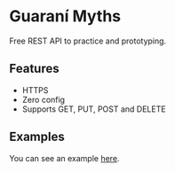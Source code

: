 # Guaraní Myths
Free REST API to practice and prototyping.

## Features
- HTTPS
- Zero config
- Supports GET, PUT, POST and DELETE

## Examples
You can see an example [here](https://codepen.io/emrocode/pen/xxzreJW).
